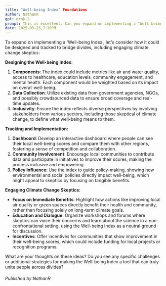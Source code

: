 ```yaml
---
title: "Well-being Index" Foundations
author: NathanR
gpt: grok-2
prompt: This is excellent. Can you expand on implementing a "Well-being Index"? This seems very compelling and I would love to deeper understand how this could be created and tracked. Within this context, how could we go about designing and building something that crosses divides and allows even climate change skeptics to feel included in making the world a healthier and safer world for all beings?
date: 2025-03-23,7:20PM
---
```


To expand on implementing a 'Well-being Index', let's consider how it could be designed and tracked to bridge divides, including engaging climate change skeptics:

**Designing the Well-being Index:**
1. **Components**: The index could include metrics like air and water quality, access to healthcare, education levels, community engagement, and mental health. Each component would be weighted based on its impact on overall well-being.
2. **Data Collection**: Utilize existing data from government agencies, NGOs, and possibly crowdsourced data to ensure broad coverage and real-time updates.
3. **Inclusivity**: Ensure the index reflects diverse perspectives by involving stakeholders from various sectors, including those skeptical of climate change, to define what well-being means to them.

**Tracking and Implementation:**
1. **Dashboard**: Develop an interactive dashboard where people can see their local well-being scores and compare them with other regions, fostering a sense of competition and collaboration.
2. **Community Involvement**: Encourage local communities to contribute data and participate in initiatives to improve their scores, making the process inclusive and empowering.
3. **Policy Influence**: Use the index to guide policy-making, showing how environmental and social policies directly impact well-being, which might appeal to skeptics by focusing on tangible benefits.

**Engaging Climate Change Skeptics:**
- **Focus on Immediate Benefits**: Highlight how actions like improving local air quality or green spaces directly benefit their health and community, rather than focusing solely on long-term climate goals.
- **Education and Dialogue**: Organize workshops and forums where skeptics can voice their concerns and learn about the science in a non-confrontational setting, using the Well-being Index as a neutral ground for discussion.
- **Incentives**: Offer incentives for communities that show improvement in their well-being scores, which could include funding for local projects or recognition programs.

What are your thoughts on these ideas? Do you see any specific challenges or additional strategies for making the Well-being Index a tool that can truly unite people across divides?




###### Published by NathanR